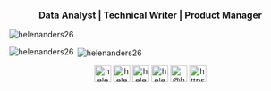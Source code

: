 <h3 align="center">Data Analyst | Technical Writer | Product Manager</h3>

<p align="left"> <img src="https://komarev.com/ghpvc/?username=helenanders26" alt="helenanders26" /> </p>



<p><img align="left" src="https://github-readme-stats.vercel.app/api/top-langs/?username=helenanders26&layout=compact" alt="helenanders26" /></p>

<p>&nbsp;<img align="center" src="https://github-readme-stats.vercel.app/api?username=helenanders26&show_icons=true" alt="helenanders26" /></p>

<p align="center">
<a href="https://dev.to/helenanders26" target="blank"><img align="center" src="https://cdn.jsdelivr.net/npm/simple-icons@3.0.1/icons/dev-dot-to.svg" alt="helenanders26" height="30" width="30" /></a>
<a href="https://twitter.com/helenanders26" target="blank"><img align="center" src="https://cdn.jsdelivr.net/npm/simple-icons@3.0.1/icons/twitter.svg" alt="helenanders26" height="30" width="30" /></a>
<a href="https://linkedin.com/in/helenanders26" target="blank"><img align="center" src="https://cdn.jsdelivr.net/npm/simple-icons@3.0.1/icons/linkedin.svg" alt="helenanders26" height="30" width="30" /></a>
<a href="https://instagram.com/helenanders26" target="blank"><img align="center" src="https://cdn.jsdelivr.net/npm/simple-icons@3.0.1/icons/instagram.svg" alt="helenanders26" height="30" width="30" /></a>
<a href="https://medium.com/@helenanders26" target="blank"><img align="center" src="https://cdn.jsdelivr.net/npm/simple-icons@3.0.1/icons/medium.svg" alt="@helenanders26" height="30" width="30" /></a>
<a href="/https://helenanderson.co.nz/feed/" target="blank"><img align="center" src="https://cdn.jsdelivr.net/npm/simple-icons@3.0.1/icons/rss.svg" alt="https://helenanderson.co.nz/feed/" height="30" width="30" /></a>
</p>
